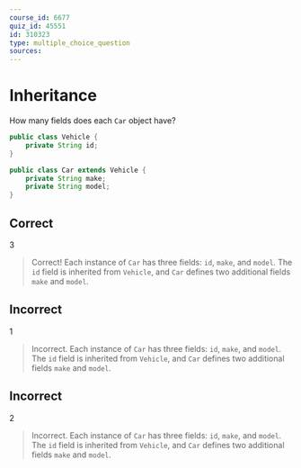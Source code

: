 ```yaml
---
course_id: 6677
quiz_id: 45551
id: 310323
type: multiple_choice_question
sources:
---
```


# Inheritance

How many fields does each `Car` object have?

```java
public class Vehicle {
    private String id;
}

public class Car extends Vehicle {
    private String make;
    private String model;
}
```

## Correct

3

> Correct! Each instance of `Car` has three fields: `id`, `make`, and `model`.
> The `id` field is inherited from `Vehicle`, and `Car`
> defines two additional fields `make` and `model`.

## Incorrect

1

> Incorrect. Each instance of `Car` has three fields: `id`, `make`, and `model`.
> The `id` field is inherited from `Vehicle`, and `Car`
> defines two additional fields `make` and `model`.


## Incorrect

2

> Incorrect. Each instance of `Car` has three fields: `id`, `make`, and `model`.
> The `id` field is inherited from `Vehicle`, and `Car`
> defines two additional fields `make` and `model`.

